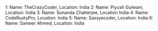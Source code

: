 1: Name: TheCrazyCoder, Location: India
2: Name: Piyush Gulwani, Location: India
3: Name: Sunanda Chatterjee, Location India
4: Name: CodeRustyPro, Location: India
5: Name: Sassyecoder, Location: India
6: Name: Sameer Ahmed, Location: India

